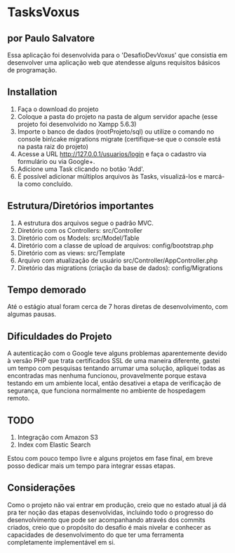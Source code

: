 # TasksVoxus
## por Paulo Salvatore

Essa aplicação foi desenvolvida para o 'DesafioDevVoxus' que consistia em desenvolver uma aplicação web que atendesse alguns requisitos básicos de programação.

## Installation

1. Faça o download do projeto
2. Coloque a pasta do projeto na pasta de algum servidor apache (esse projeto foi desenvolvido no Xampp 5.6.3)
3. Importe o banco de dados (rootProjeto/sql) ou utilize o comando no console bin\cake migrations migrate (certifique-se que o console está na pasta raiz do projeto)
4. Acesse a URL http://127.0.0.1/usuarios/login e faça o cadastro via formulário ou via Google+.
5. Adicione uma Task clicando no botão 'Add'.
6. É possível adicionar múltiplos arquivos às Tasks, visualizá-los e marcá-la como concluído.

## Estrutura/Diretórios importantes

1. A estrutura dos arquivos segue o padrão MVC.
2. Diretório com os Controllers: src/Controller
3. Diretório com os Models: src/Model/Table
4. Diretório com a classe de upload de arquivos: config/bootstrap.php
5. Diretório com as views: src/Template
6. Arquivo com atualização de usuário src/Controller/AppController.php
7. Diretório das migrations (criação da base de dados): config/Migrations

## Tempo demorado

Até o estágio atual foram cerca de 7 horas diretas de desenvolvimento, com algumas pausas.

## Dificuldades do Projeto

A autenticação com o Google teve alguns problemas aparentemente devido à versão PHP que trata certificados SSL de uma maneira diferente, gastei um tempo com pesquisas tentando arrumar uma solução, apliquei todas as encontradas mas nenhuma funcionou, provavelmente porque estava testando em um ambiente local, então desativei a etapa de verificação de segurança, que funciona normalmente no ambiente de hospedagem remoto.

## TODO

1. Integração com Amazon S3
2. Index com Elastic Search

Estou com pouco tempo livre e alguns projetos em fase final, em breve posso dedicar mais um tempo para integrar essas etapas.

## Considerações

Como o projeto não vai entrar em produção, creio que no estado atual já dá pra ter noção das etapas desenvolvidas, incluindo todo o progresso do desenvolvimento que pode ser acompanhando através dos commits criados, creio que o propósito do desafio é mais nivelar e conhecer as capacidades de desenvolvimento do que ter uma ferramenta completamente implementável em si.
